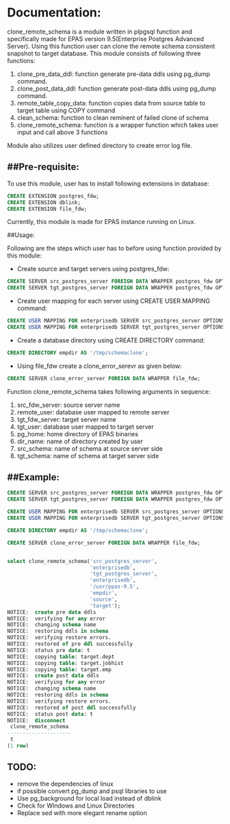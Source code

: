 # Documentation:

clone_remote_schema is a module written in plpgsql function and specifically made for EPAS version 9.5(Enterprise Postgres Advanced Server).
Using this function user can clone the remote schema consistent snapshot to target database. This module consists of following three functions:

1. clone_pre_data_ddl: function generate pre-data ddls using pg_dump command.
2. clone_post_data_ddl: function generate post-data ddls using pg_dump command.
3. remote_table_copy_data: function copies data from source table to target table using COPY command
4. clean_schema: function to clean reminent of failed clone of schema
5. clone_remote_schema: function is a wrapper function which takes user input and call above 3 functions

Module also utilizes user defined directory to create error log file.

##Pre-requisite:
---------------
To use this module, user has to install following extensions in database:
```sql
CREATE EXTENSION postgres_fdw;
CREATE EXTENSION dblink;
CREATE EXTENSION file_fdw;
```
Currently, this module is made for EPAS instance running on Linux.

##Usage:

Following are the steps which user has to before using function provided by this module:
* Create source and target servers using postgres_fdw:
```sql
CREATE SERVER src_postgres_server FOREIGN DATA WRAPPER postgres_fdw OPTIONS (host 'localhost', port '5444', dbname 'schema_rename');
CREATE SERVER tgt_postgres_server FOREIGN DATA WRAPPER postgres_fdw OPTIONS (host 'localhost', port '5444', dbname 'schema_rename');
```

* Create user mapping for each server using CREATE USER MAPPING command:
```sql
CREATE USER MAPPING FOR enterprisedb SERVER src_postgres_server OPTIONS (user 'enterprisedb', password 'edb');
CREATE USER MAPPING FOR enterprisedb SERVER tgt_postgres_server OPTIONS (user 'enterprisedb', password 'edb');
```

* Create a database directory using CREATE DIRECTORY command:
```sql
CREATE DIRECTORY empdir AS '/tmp/schemaclone';
```

* Using file_fdw create a clone_error_serevr as given below:
```sql
CREATE SERVER clone_error_server FOREIGN DATA WRAPPER file_fdw;
```

Function clone_remote_schema takes following arguments in sequence:
1. src_fdw_server: source server name
2. remote_user: database user mapped to remote server
3. tgt_fdw_server: target server name
3. tgt_user: database user mapped to target server
4. pg_home: home directory of EPAS binaries
5. dir_name: name of directory created by user
6. src_schema: name of schema at source server side
7. tgt_schema: name of schema at target server side


##Example:
---------
```sql
CREATE SERVER src_postgres_server FOREIGN DATA WRAPPER postgres_fdw OPTIONS (host 'localhost', port '5444', dbname 'schema_rename');
CREATE SERVER tgt_postgres_server FOREIGN DATA WRAPPER postgres_fdw OPTIONS (host 'localhost', port '5444', dbname 'schema_rename');

CREATE USER MAPPING FOR enterprisedb SERVER src_postgres_server OPTIONS (user 'enterprisedb', password 'edb');
CREATE USER MAPPING FOR enterprisedb SERVER tgt_postgres_server OPTIONS (user 'enterprisedb', password 'edb');

CREATE DIRECTORY empdir AS '/tmp/schemaclone';

CREATE SERVER clone_error_server FOREIGN DATA WRAPPER file_fdw;


select clone_remote_schema('src_postgres_server',
                           'enterprisedb',
                           'tgt_postgres_server',
                           'enterprisedb',
                           '/usr/ppas-9.5',
                           'empdir',
                           'source',
                           'target');
NOTICE:  create pre data ddls
NOTICE:  verifying for any error
NOTICE:  changing schema name
NOTICE:  restoring ddls in schema
NOTICE:  verifying restore errors.
NOTICE:  restored of pre ddl successfully
NOTICE:  status pre data: t
NOTICE:  copying table: target.dept
NOTICE:  copying table: target.jobhist
NOTICE:  copying table: target.emp
NOTICE:  create post data ddls
NOTICE:  verifying for any error
NOTICE:  changing schema name
NOTICE:  restoring ddls in schema
NOTICE:  verifying restore errors.
NOTICE:  restored of post ddl successfully
NOTICE:  status post data: t
NOTICE:  disconnect
 clone_remote_schema 
---------------------
 t
(1 row)
```

## TODO:
* remove the dependencies of linux
* if possible convert pg_dump and psql libraries to use
* Use pg_background for local load instead of dblink
* Check for WIndows and Linux Directories
* Replace sed with more elegant rename option

